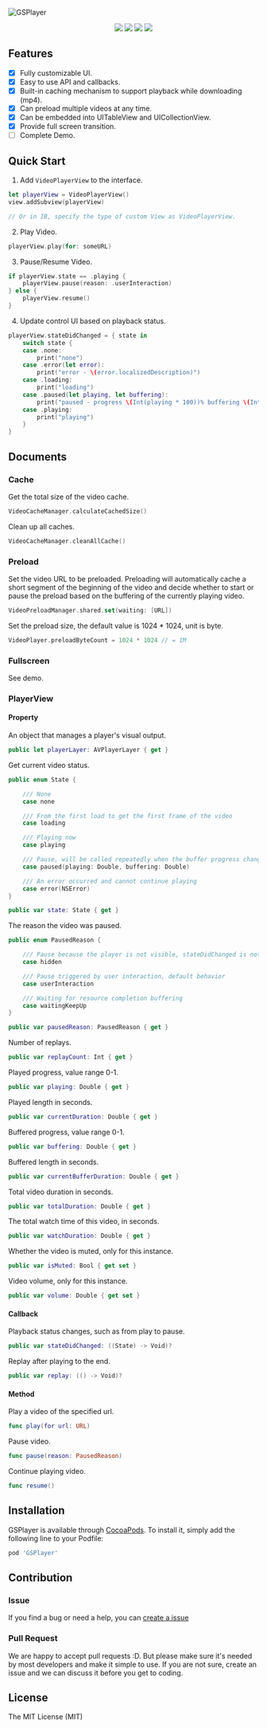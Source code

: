 ![GSPlayer](https://github.com/wxxsw/GSPlayer/blob/master/ScreenShots/logo.png)

<p align="center">
<a href="https://developer.apple.com/swift"><img src="https://img.shields.io/badge/language-swift5-f48041.svg?style=flat"></a>
<a href="https://developer.apple.com/ios"><img src="https://img.shields.io/badge/platform-iOS10+-blue.svg?style=flat"></a>
<a href="http://cocoadocs.org/docsets/GSPlayer"><img src="https://img.shields.io/badge/Cocoapods-compatible-4BC51D.svg?style=flat"></a>
<a href="https://github.com/wxxsw/GSPlayer/blob/master/LICENSE"><img src="http://img.shields.io/badge/license-MIT-lightgrey.svg?style=flat"></a>
</p>

## Features

- [x] Fully customizable UI.
- [x] Easy to use API and callbacks.
- [x] Built-in caching mechanism to support playback while downloading (mp4).
- [x] Can preload multiple videos at any time.
- [x] Can be embedded into UITableView and UICollectionView.
- [x] Provide full screen transition.
- [ ] Complete Demo.

## Quick Start

1. Add `VideoPlayerView` to the interface.
```swift
let playerView = VideoPlayerView()
view.addSubview(playerView)

// Or in IB, specify the type of custom View as VideoPlayerView.
```

2. Play Video.
```swift
playerView.play(for: someURL)
```

3. Pause/Resume Video.
```swift
if playerView.state == .playing {
    playerView.pause(reason: .userInteraction)
} else {
    playerView.resume()
}
```

4. Update control UI based on playback status.
```swift
playerView.stateDidChanged = { state in
    switch state {
    case .none:
        print("none")
    case .error(let error):
        print("error - \(error.localizedDescription)")
    case .loading:
        print("loading")
    case .paused(let playing, let buffering):
        print("paused - progress \(Int(playing * 100))% buffering \(Int(buffering * 100))%")
    case .playing:
        print("playing")
    }
}
```

## Documents

### Cache

Get the total size of the video cache.
```swift
VideoCacheManager.calculateCachedSize()
```

Clean up all caches.
```swift
VideoCacheManager.cleanAllCache()
```

### Preload

Set the video URL to be preloaded. Preloading will automatically cache a short segment of the beginning of the video and decide whether to start or pause the preload based on the buffering of the currently playing video.
```swift
VideoPreloadManager.shared.set(waiting: [URL])
```

Set the preload size, the default value is 1024 * 1024, unit is byte.
```swift
VideoPlayer.preloadByteCount = 1024 * 1024 // = 1M
```

### Fullscreen

See demo.

### PlayerView

#### Property

An object that manages a player's visual output.
```swift
public let playerLayer: AVPlayerLayer { get }
```

Get current video status.
```swift
public enum State {

    /// None
    case none

    /// From the first load to get the first frame of the video
    case loading

    /// Playing now
    case playing

    /// Pause, will be called repeatedly when the buffer progress changes
    case paused(playing: Double, buffering: Double)

    /// An error occurred and cannot continue playing
    case error(NSError)
}

public var state: State { get }
```

The reason the video was paused.
```swift
public enum PausedReason {

    /// Pause because the player is not visible, stateDidChanged is not called when the buffer progress changes
    case hidden

    /// Pause triggered by user interaction, default behavior
    case userInteraction

    /// Waiting for resource completion buffering
    case waitingKeepUp
}

public var pausedReason: PausedReason { get }
```

Number of replays.
```swift
public var replayCount: Int { get }
```

Played progress, value range 0-1.
```swift
public var playing: Double { get }
```

Played length in seconds.
```swift
public var currentDuration: Double { get }
```

Buffered progress, value range 0-1.
```swift
public var buffering: Double { get }
```

Buffered length in seconds.
```swift
public var currentBufferDuration: Double { get }
```

Total video duration in seconds.
```swift
public var totalDuration: Double { get }
```

The total watch time of this video, in seconds.
```swift
public var watchDuration: Double { get }
```

Whether the video is muted, only for this instance.
```swift
public var isMuted: Bool { get set }
```

Video volume, only for this instance.
```swift
public var volume: Double { get set }
```

#### Callback

Playback status changes, such as from play to pause.
```swift
public var stateDidChanged: ((State) -> Void)?
```

Replay after playing to the end.
```swift
public var replay: (() -> Void)?
```

#### Method

Play a video of the specified url.
```swift
func play(for url: URL)
```

Pause video.
```swift
func pause(reason: PausedReason)
```

Continue playing video.
```swift
func resume()
```

## Installation

GSPlayer is available through [CocoaPods](https://cocoapods.org). To install
it, simply add the following line to your Podfile:

```ruby
pod 'GSPlayer'
```

## Contribution

### Issue

If you find a bug or need a help, you can [create a issue](https://github.com/wxxsw/GSPlayer/issues/new)

### Pull Request

We are happy to accept pull requests :D. But please make sure it's needed by most developers and make it simple to use. If you are not sure, create an issue and we can discuss it before you get to coding.

## License

The MIT License (MIT)
